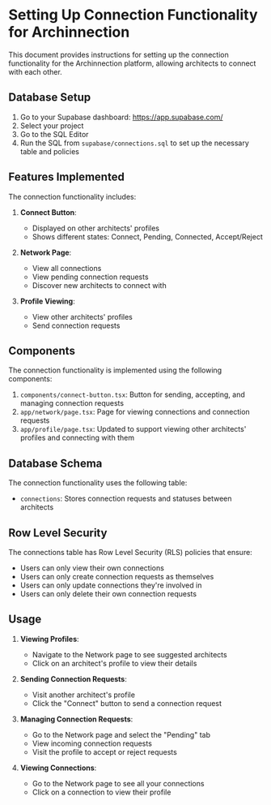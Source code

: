 # Setting Up Connection Functionality for Archinnection

This document provides instructions for setting up the connection functionality for the Archinnection platform, allowing architects to connect with each other.

## Database Setup

1. Go to your Supabase dashboard: https://app.supabase.com/
2. Select your project
3. Go to the SQL Editor
4. Run the SQL from `supabase/connections.sql` to set up the necessary table and policies

## Features Implemented

The connection functionality includes:

1. **Connect Button**:
   - Displayed on other architects' profiles
   - Shows different states: Connect, Pending, Connected, Accept/Reject

2. **Network Page**:
   - View all connections
   - View pending connection requests
   - Discover new architects to connect with

3. **Profile Viewing**:
   - View other architects' profiles
   - Send connection requests

## Components

The connection functionality is implemented using the following components:

1. `components/connect-button.tsx`: Button for sending, accepting, and managing connection requests
2. `app/network/page.tsx`: Page for viewing connections and connection requests
3. `app/profile/page.tsx`: Updated to support viewing other architects' profiles and connecting with them

## Database Schema

The connection functionality uses the following table:

- `connections`: Stores connection requests and statuses between architects

## Row Level Security

The connections table has Row Level Security (RLS) policies that ensure:

- Users can only view their own connections
- Users can only create connection requests as themselves
- Users can only update connections they're involved in
- Users can only delete their own connection requests

## Usage

1. **Viewing Profiles**:
   - Navigate to the Network page to see suggested architects
   - Click on an architect's profile to view their details

2. **Sending Connection Requests**:
   - Visit another architect's profile
   - Click the "Connect" button to send a connection request

3. **Managing Connection Requests**:
   - Go to the Network page and select the "Pending" tab
   - View incoming connection requests
   - Visit the profile to accept or reject requests

4. **Viewing Connections**:
   - Go to the Network page to see all your connections
   - Click on a connection to view their profile
